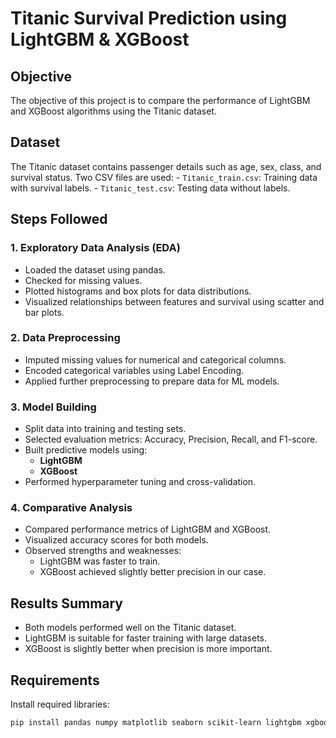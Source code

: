 # Titanic Survival Prediction using LightGBM & XGBoost

## Objective

The objective of this project is to compare the performance of LightGBM
and XGBoost algorithms using the Titanic dataset.

## Dataset

The Titanic dataset contains passenger details such as age, sex, class,
and survival status. Two CSV files are used: - `Titanic_train.csv`:
Training data with survival labels. - `Titanic_test.csv`: Testing data
without labels.

## Steps Followed

### 1. Exploratory Data Analysis (EDA)

-   Loaded the dataset using pandas.
-   Checked for missing values.
-   Plotted histograms and box plots for data distributions.
-   Visualized relationships between features and survival using scatter
    and bar plots.

### 2. Data Preprocessing

-   Imputed missing values for numerical and categorical columns.
-   Encoded categorical variables using Label Encoding.
-   Applied further preprocessing to prepare data for ML models.

### 3. Model Building

-   Split data into training and testing sets.
-   Selected evaluation metrics: Accuracy, Precision, Recall, and
    F1-score.
-   Built predictive models using:
    -   **LightGBM**
    -   **XGBoost**
-   Performed hyperparameter tuning and cross-validation.

### 4. Comparative Analysis

-   Compared performance metrics of LightGBM and XGBoost.
-   Visualized accuracy scores for both models.
-   Observed strengths and weaknesses:
    -   LightGBM was faster to train.
    -   XGBoost achieved slightly better precision in our case.

## Results Summary

-   Both models performed well on the Titanic dataset.
-   LightGBM is suitable for faster training with large datasets.
-   XGBoost is slightly better when precision is more important.

## Requirements

Install required libraries:

``` bash
pip install pandas numpy matplotlib seaborn scikit-learn lightgbm xgboost
```
